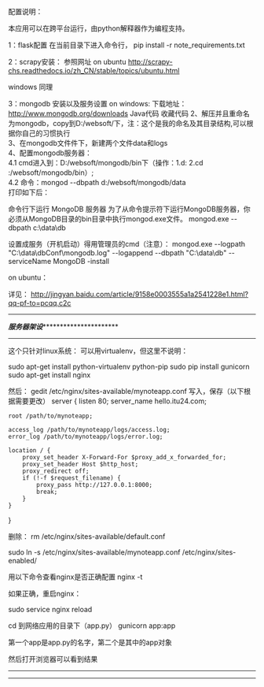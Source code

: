 配置说明：

本应用可以在跨平台运行，由python解释器作为编程支持。

1：flask配置
在当前目录下进入命令行，
pip install -r note_requirements.txt

2：scrapy安装：
参照网址
on ubuntu
http://scrapy-chs.readthedocs.io/zh_CN/stable/topics/ubuntu.html

windows 同理

3：mongodb 安装以及服务设置
on windows:
下载地址：http://www.mongodb.org/downloads 
Java代码  收藏代码
2、解压并且重命名为mongodb，copy到D:/websoft/下，注：这个是我的命名及其目录结构,可以根据你自己的习惯执行  
3、在mongodb文件件下，新建两个文件data和logs  
4、配置mongodb服务器：  
4.1 cmd进入到：D:/websoft/mongodb/bin下（操作：1.d:  2.cd :/websoft/mongodb/bin）;  
4.2 命令：mongod --dbpath d:/websoft/mongodb/data  
   打印如下后：  


命令行下运行 MongoDB 服务器
为了从命令提示符下运行MongoDB服务器，你必须从MongoDB目录的bin目录中执行mongod.exe文件。
mongod.exe --dbpath c:\data\db

设置成服务（开机启动）得用管理员的cmd（注意）：
mongod.exe --logpath "C:\data\dbConf\mongodb.log" --logappend --dbpath "C:\data\db"  --serviceName MongoDB -install 



on ubuntu：

详见：
http://jingyan.baidu.com/article/9158e0003555a1a2541228e1.html?qq-pf-to=pcqq.c2c





**************************************************************************************
***************************服务器架设*************************************************
**************************************************************************************

这个只针对linux系统：
可以用virtualenv，但这里不说明：

sudo apt-get install python-virtualenv python-pip
sudo pip install gunicorn
sudo apt-get install nginx


然后：
gedit /etc/nginx/sites-available/mynoteapp.conf
写入，保存（以下根据需要更改）
server {
    listen 80;
    server_name hello.itu24.com;
 
    root /path/to/mynoteapp;
 
    access_log /path/to/mynoteapp/logs/access.log;
    error_log /path/to/mynoteapp/logs/error.log;
 
    location / {
        proxy_set_header X-Forward-For $proxy_add_x_forwarded_for;
        proxy_set_header Host $http_host;
        proxy_redirect off;
        if (!-f $request_filename) {
            proxy_pass http://127.0.0.1:8000;
            break;
        }
    }
}



删除：
rm /etc/nginx/sites-available/default.conf




sudo ln -s /etc/nginx/sites-available/mynoteapp.conf /etc/nginx/sites-enabled/

用以下命令查看nginx是否正确配置
nginx -t

如果正确，重启nginx：

sudo service nginx reload

cd 到网络应用的目录下（app.py）
gunicorn app:app

第一个app是app.py的名字，第二个是其中的app对象



然后打开浏览器可以看到结果



**************************************************************************
**************************************************************************